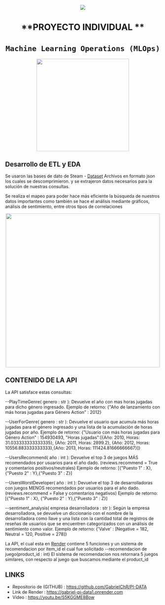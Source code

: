 <p align=center><img src=https://d31uz8lwfmyn8g.cloudfront.net/Assets/logo-henry-white-lg.png><p>

# <h1 align=center> **PROYECTO INDIVIDUAL ** </h1>

# <h1 align=center>**`Machine Learning Operations (MLOps)`**</h1>

<p align="center">
<img src="https://user-images.githubusercontent.com/67664604/217914153-1eb00e25-ac08-4dfa-aaf8-53c09038f082.png"  height=300>
</p>

## Desarrollo de ETL y EDA

Se usaron las bases de dato de Steam - [Dataset](https://drive.google.com/drive/folders/1HqBG2-sUkz_R3h1dZU5F2uAzpRn7BSpj) Archivos en formato json los cuales se descomprimieron. y se extrajeron datos necesarios para la solución de nuestras consultas.

Se realiza el mapeo para poder hace más eficiente la búsqueda de nuestros datos importantes como también se hace el análisis mediante gráficos, análisis de sentimiento, entre otros tipos de correlaciones 
<p align="center">
<img src="https://github.com/HX-PRomero/PI_ML_OPS/raw/main/src/DiagramaConceptualDelFlujoDeProcesos.png"  height=500>
</p>

## CONTENIDO DE LA API

La API satisface estas consultas:


--PlayTimeGenre( genero : str ): Devuelve el año con mas horas jugadas para dicho género ingresado.
Ejemplo de retorno: {"Año de lanzamiento con más horas jugadas para Género Action" : 2012}

--UserForGenre( genero : str ): Devuelve el usuario que acumula más horas jugadas para el género ingresado y una lista de la acumulación de horas jugadas por año.
Ejemplo de retorno: {"Usuario con más horas jugadas para Género Action" : 154930493, "Horas jugadas":[{Año: 2010, Horas: 31.033333333333335}, {Año: 2011, Horas: 2899.2}, {Año: 2012, Horas: 10556.883333333333},{Año: 2013, Horas:  111424.81666666667}]}

--UsersRecommend( año : int ): Devuelve el top 3 de juegos MÁS recomendados por usuarios para el año dado. (reviews.recommend = True y comentarios positivos/neutrales)
Ejemplo de retorno: [{"Puesto 1" : X}, {"Puesto 2" : Y},{"Puesto 3" : Z}]

--UsersWorstDeveloper( año : int ): Devuelve el top 3 de desarrolladoras con juegos MENOS recomendados por usuarios para el año dado. (reviews.recommend = False y comentarios negativos)
Ejemplo de retorno: [{"Puesto 1" : X}, {"Puesto 2" : Y},{"Puesto 3" : Z}]

--sentiment_analysis( empresa desarrolladora : str ): Según la empresa desarrolladora, se devuelve un diccionario con el nombre de la desarrolladora como llave y una lista con la cantidad total de registros de reseñas de usuarios que se encuentren categorizados con un análisis de sentimiento como valor.
Ejemplo de retorno: {'Valve' : [Negative = 182, Neutral = 120, Positive = 278]}

La API, el cual esta en [Render](https://render.com/docs/free#free-web-services) contiene 5 funciones y un sistema de recomendacion por item_id el cual fue solicitado
--recomendacion de juego(product_id : int)
El sistema de recomendacion nos retornara 5 juegos similares, con respecto al juego que buscamos mediante el product_id

## LINKS
 + Repositorio de (GITHUB) : https://github.com/GabrielChR/PI-DATA
 + Link de Render : https://gabriel-pi-data1.onrender.com
 + Video : https://youtu.be/S5KGGME8Bow
